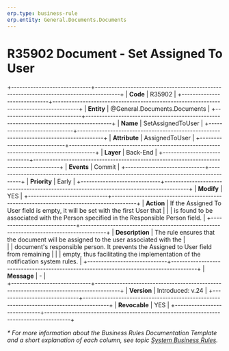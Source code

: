 ```yaml
---
erp.type: business-rule
erp.entity: General.Documents.Documents
---
```


# R35902 Document - Set Assigned To User
+-----------------------------+---------------------------------------------------------------------------------------+
| **Code**                    | R35902                                                                                |
+-----------------------------+---------------------------------------------------------------------------------------+
| **Entity**                  | @General.Documents.Documents                                                                    |
+-----------------------------+---------------------------------------------------------------------------------------+
| **Name**                    | SetAssignedToUser                                                                     |
+-----------------------------+---------------------------------------------------------------------------------------+
| **Attribute**               | AssignedToUser                                                                        |
+-----------------------------+---------------------------------------------------------------------------------------+
| **Layer**                   | Back-End                                                                              |
+-----------------------------+---------------------------------------------------------------------------------------+
| **Events**                  | Commit                                                                                |
+-----------------------------+---------------------------------------------------------------------------------------+
| **Priority**                | Early                                                                                 |
+-----------------------------+---------------------------------------------------------------------------------------+
| **Modify**                  | YES                                                                                   |
+-----------------------------+---------------------------------------------------------------------------------------+
| **Action**                  | If the Assigned To User field is empty, it will be set with the first User that       |
|                             | is found to be associated with the Person specified in the Responsible Person field.  |
+-----------------------------+---------------------------------------------------------------------------------------+
| **Description**             | The rule ensures that the document will be assigned to the user associated with the   |     
|                             | document's responsible person. It prevents the Assigned to User field from remaining  |
|                             | empty, thus facilitating the implementation of the notification system rules.         |
+-----------------------------+---------------------------------------------------------------------------------------+
| **Message**                 | \-                                                                                    |                         
+-----------------------------+---------------------------------------------------------------------------------------+
| **Version**                 | Introduced: v.24                                                                      |
+-----------------------------+---------------------------------------------------------------------------------------+
| **Revocable**               | YES                                                                                   |
+-----------------------------+---------------------------------------------------------------------------------------+

*\* For more information about the Business Rules Documentation Template and a short explanation of each column, see
topic [System Business Rules](../templates/template-description-system-business-rules.md).*
